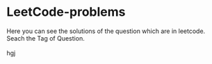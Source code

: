 # LeetCode-problems
Here you can see the solutions of the question which are in leetcode.<br>
Seach the Tag of Question.<br>
<br>
hgj
